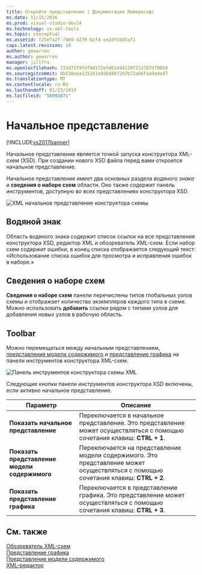 ```yaml
---
title: Откройте представление | Документация Майкрософт
ms.date: 11/15/2016
ms.prod: visual-studio-dev14
ms.technology: vs-xml-tools
ms.topic: conceptual
ms.assetid: f25e7a2f-7469-4279-b2f4-ee2dfd4d3af1
caps.latest.revision: 10
author: gewarren
ms.author: gewarren
manager: jillfra
ms.openlocfilehash: 733d72f9fdf0d172e5d61d44120f212787d70050
ms.sourcegitcommit: 8b538eea125241e9d6d8b7297b72a66faa9a4a47
ms.translationtype: MT
ms.contentlocale: ru-RU
ms.lasthandoff: 01/23/2019
ms.locfileid: "58993871"
---
```

# <a name="start-view"></a>Начальное представление
[!INCLUDE[vs2017banner](../includes/vs2017banner.md)]

  
Начальное представление является точкой запуска конструктора XML-схем (XSD). При создании нового XSD файла перед вами откроется начальное представление.  
  
 Начальное представление имеет два основных раздела *водяного знака* и **сведения о наборе схем** области. Оно также содержит панель инструментов, доступную во всех представлениях конструктора XSD.  
  
 ![XML начальное представление конструктора схемы](../xml-tools/media/xsddesigner-startview.gif "XSDDesigner_StartView")  
  
## <a name="watermark"></a>Водяной знак  
 Область водяного знака содержит список ссылок на все представления конструктора XSD, редактор XML и обозреватель XML-схем. Если набор схем содержит ошибки, в конец списка отображается следующий текст: «Использование списка ошибок для просмотра и исправления ошибок в наборе.»  
  
## <a name="schema-set-details"></a>Сведения о наборе схем  
 **Сведения о наборе схем** панели перечислены типов глобальных узлов схемы и отображает количество экземпляров каждого типа в схеме. Можно использовать **добавить** ссылки рядом с типами узлов для добавления новых узлов в рабочую область.  
  
## <a name="toolbar"></a>Toolbar  
 Можно перемещаться между начальным представлением, [представления модели содержимого](../xml-tools/content-model-view.md) и [представление графика](../xml-tools/graph-view.md) на панели инструментов конструктора XML-схем.  
  
 ![Панель инструментов конструктора схемы XML](../xml-tools/media/xsdstartviewtoolbar.gif "XSDStartViewToolbar")  
  
 Следующие кнопки панели инструментов конструктора XSD включены, если активно начальное представление.  
  
|Параметр|Описание|  
|------------|-----------------|  
|**Показать начальное представление**|Переключается в начальное представление. Это представление может осуществляться с помощью сочетания клавиш: **CTRL + 1**.|  
|**Показать представление модели содержимого**|Переключается на представление модели содержимого. Это представление может осуществляться с помощью сочетания клавиш: **CTRL + 2**.|  
|**Показать представление графика**|Переключается в представление графика. Это представление может осуществляться с помощью сочетания клавиш: **CTRL + 3**.|  
  
## <a name="see-also"></a>См. также  
 [Обозреватель XML-схем](../xml-tools/xml-schema-explorer.md)   
 [Представление графика](../xml-tools/graph-view.md)   
 [Представление модели содержимого](../xml-tools/content-model-view.md)   
 [XML-редактор](../xml-tools/xml-editor.md)
